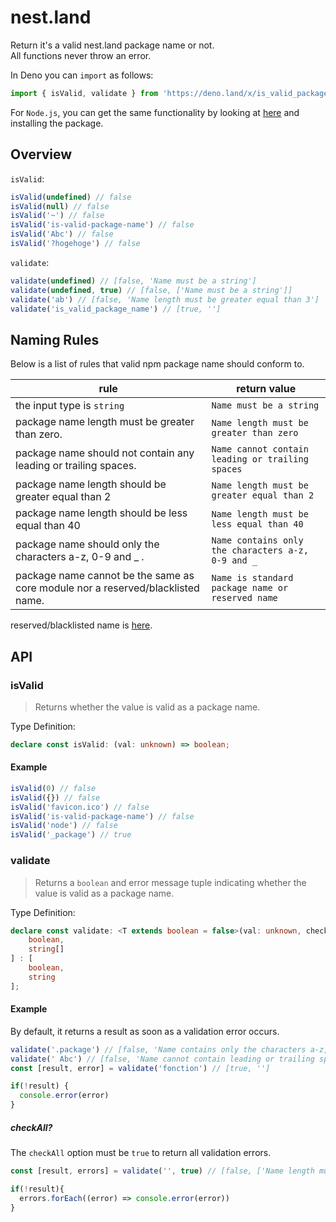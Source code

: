 # nest.land

Return it's a valid nest.land package name or not.  
All functions never throw an error.

In Deno you can `import` as follows:

```ts
import { isValid, validate } from 'https://deno.land/x/is_valid_package_name/nest_land/mod.ts'
```

For `Node.js`, you can get the same functionality by looking at [here](../README.md) and installing the package.

## Overview

`isValid`:

```ts
isValid(undefined) // false
isValid(null) // false
isValid('~') // false
isValid('is-valid-package-name') // false
isValid('Abc') // false
isValid('?hogehoge') // false
```

`validate`:

```ts
validate(undefined) // [false, 'Name must be a string']
validate(undefined, true) // [false, ['Name must be a string']]
validate('ab') // [false, 'Name length must be greater equal than 3']
validate('is_valid_package_name') // [true, '']
```

## Naming Rules

Below is a list of rules that valid npm package name should conform to.

| rule | return value |
| --|--|
| the input type is `string` | `Name must be a string` |
| package name length must be greater than zero. | `Name length must be greater than zero` |
| package name should not contain any leading or trailing spaces. | `Name cannot contain leading or trailing spaces` |
| package name length should be greater equal than 2 | `Name length must be greater equal than 2`|
| package name length should be less equal than 40 | `Name length must be less equal than 40` |
| package name should only the characters a-z, 0-9 and _ . | `Name contains only the characters a-z, 0-9 and _` |
| package name cannot be the same as core module nor a reserved/blacklisted name.| `Name is standard package name or reserved name`|

reserved/blacklisted name is [here](./_constants.ts#L7).

## API

### isValid

> Returns whether the value is valid as a package name.

Type Definition:

```ts
declare const isValid: (val: unknown) => boolean;
```

#### Example

```ts
isValid(0) // false
isValid({}) // false
isValid('favicon.ico') // false
isValid('is-valid-package-name') // false
isValid('node') // false
isValid('_package') // true
```

### validate

> Returns a `boolean` and error message tuple indicating whether the value is valid as a package name.

Type Definition:

```ts
declare const validate: <T extends boolean = false>(val: unknown, checkAll?: T | undefined) => T extends true ? [
    boolean,
    string[]
] : [
    boolean,
    string
];
```

#### Example

By default, it returns a result as soon as a validation error occurs.

```ts
validate('.package') // [false, 'Name contains only the characters a-z, 0-9 and _']
validate(' Abc') // [false, 'Name cannot contain leading or trailing spaces']
const [result, error] = validate('fonction') // [true, '']

if(!result) {
  console.error(error)
}
```

##### checkAll?

The `checkAll` option must be `true` to return all validation errors.

```ts
const [result, errors] = validate('', true) // [false, ['Name length must be greater than zero, 'Name length must be greater equal than 2', 'Name contains only the characters a-z, 0-9 and _']]

if(!result){
  errors.forEach((error) => console.error(error))
}
```

